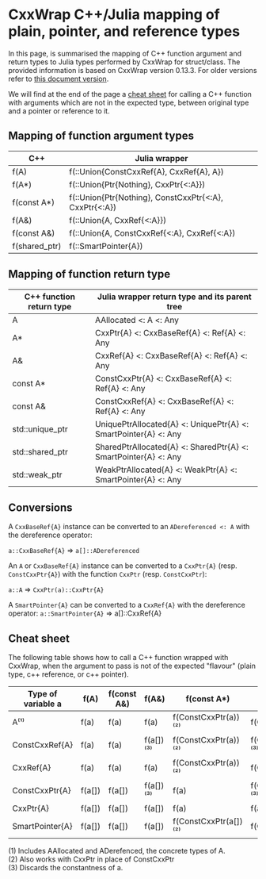 # CxxWrap C++/Julia mapping of plain, pointer, and reference types

In this page, is summarised the mapping of C++ function argument and return types to Julia types performed by CxxWrap for struct/class. The provided information is based on CxxWrap version 0.13.3. For older versions refer to [this document version](https://github.com/grasph/wrapit/blob/e20fa248e8513442f696a16d1af64ed060da1481/doc/values_refs_and_ptrs.md).

We will find at the end of the page a [cheat sheet](#Cheat_sheet) for calling a C++ function with arguments which are not in the expected type, between original type and a pointer or reference to it.

## Mapping of function argument types

| C++         | Julia wrapper                                          |
|-------------|--------------------------------------------------------|
| f(A)        | f(::Union{ConstCxxRef{A}, CxxRef{A}, A})                                                 |
| f(A*)       | f(::Union{Ptr{Nothing}, CxxPtr{<:A}})                  |
| f(const A*) | f(::Union{Ptr{Nothing}, ConstCxxPtr{<:A}, CxxPtr{<:A}) |
| f(A&)       | f(::Union{A, CxxRef{<:A}})                             |
| f(const A&) | f(::Union{A, ConstCxxRef{<:A}, CxxRef{<:A})            |
| f(shared_ptr<A>) | f(::SmartPointer{A})                              |

## Mapping of function return type

| C++ function return type | Julia wrapper return type and its parent tree            |
|-------------------|-----------------------------------------------------------------|
| A                 | AAllocated <: A <: Any                                          |
| A*                | CxxPtr{A} <: CxxBaseRef{A} <: Ref{A} <: Any                     |
| A&                | CxxRef{A} <: CxxBaseRef{A} <: Ref{A} <: Any                     |
| const A*          | ConstCxxPtr{A} <: CxxBaseRef{A} <: Ref{A} <: Any                |
| const A&          | ConstCxxRef{A} <: CxxBaseRef{A} <: Ref{A} <: Any                |
| std::unique_ptr<A>| UniquePtrAllocated{A} <: UniquePtr{A} <: SmartPointer{A} <: Any |
| std::shared_ptr<A>| SharedPtrAllocated{A} <: SharedPtr{A} <: SmartPointer{A} <: Any |
| std::weak_ptr<A>  | WeakPtrAllocated{A} <: WeakPtr{A} <: SmartPointer{A} <: Any     |

## Conversions

A `CxxBaseRef{A}` instance can be converted to an `ADereferenced <: A` with the dereference operator:

`a::CxxBaseRef{A}` ⇒ `a[]::ADereferenced`

An `A` or `CxxBaseRef{A}` instance can be converted to a `CxxPtr{A}` (resp. `ConstCxxPtr{A}`) with the function `CxxPtr` (resp. `ConstCxxPtr`):

`a::A` ⇒ `CxxPtr(a)::CxxPtr{A}`

A `SmartPointer{A}` can be converted to a `CxxRef{A}` with the dereference operator:
`a::SmartPointer{A}` ⇒ a[]::CxxRef{A}

## Cheat sheet <a name="Cheat_sheet"></a>

The following table shows how to call a C++ function wrapped with CxxWrap, when the argument to pass is not of the expected "flavour" (plain type, c++ reference, or c++ pointer).

| Type of variable a | f(A)  | f(const A&) | f(A&)    | f(const A\*)         | f(A\*)          |
|-----------------|----------|-------------|----------|----------------------|-----------------|
| A⁽¹⁾            | f(a)     | f(a)        | f(a)     | f(ConstCxxPtr(a))⁽²⁾ | f(CxxPtr(a))    |
| ConstCxxRef{A}  | f(a)     | f(a)        | f(a[])⁽³⁾| f(ConstCxxPtr(a))⁽²⁾ | f(CxxPtr(a))⁽³⁾ |
| CxxRef{A}       | f(a)     | f(a)        | f(a)     | f(ConstCxxPtr(a))⁽²⁾ | f(CxxPtr(a))    |
| ConstCxxPtr{A}  | f(a[])   | f(a[])      | f(a[])⁽³⁾| f(a)                 | f(CxxPtr(a))⁽³⁾ |
| CxxPtr{A}       | f(a[])   | f(a[])      | f(a[])   | f(a)                 | f(a)            |
| SmartPointer{A} | f(a[])   | f(a[])      | f(a[])   | f(ConstCxxPtr(a[])⁽²⁾| f(CxxPtr(a[])   |

(1) Includes AAllocated and ADerefenced, the concrete types of A.  
(2) Also works with CxxPtr in place of ConstCxxPtr  
(3) Discards the constantness of a.

